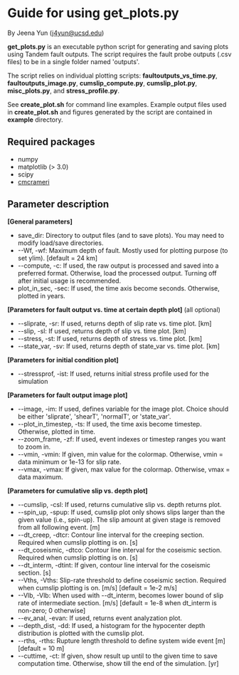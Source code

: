 # Guide for using get_plots.py
By Jeena Yun (j4yun@ucsd.edu)

**get_plots.py** is an executable python script for generating and saving plots using Tandem fault outputs. The script requires the fault probe outputs (.csv files) to be in a single folder named 'outputs'.

The script relies on individual plotting scripts: **faultoutputs_vs_time.py**, **faultoutputs_image.py**, **cumslip_compute.py**, **cumslip_plot.py**, **misc_plots.py**, and **stress_profile.py**.

See **create_plot.sh** for command line examples. Example output files used in **create_plot.sh** and figures generated by the script are contained in **example** directory.

## Required packages
- numpy
- matplotlib (> 3.0)
- scipy
- [cmcrameri](https://www.fabiocrameri.ch/colourmaps/)

## Parameter description
**[General parameters]**
- save_dir: Directory to output files (and to save plots). You may need to modify load/save directories.
- --Wf, -wf: Maximum depth of fault. Mostly used for plotting purpose (to set ylim). [default = 24 km]
- --compute, -c: If used, the raw output is processed and saved into a preferred format. Otherwise, load the processed output. Turning off after initial usage is recommended.
- plot_in_sec, -sec: If used, the time axis become seconds. Otherwise, plotted in years.

**[Parameters for fault output vs. time at certain depth plot]**
(all optional)
- --sliprate, -sr: If used, returns depth of slip rate vs. time plot. [km]
- --slip, -sl: If used, returns depth of slip vs. time plot. [km]
- --stress, -st: If used, returns depth of stress vs. time plot. [km]
- --state_var, -sv: If used, returns depth of state_var vs. time plot. [km]

**[Parameters for initial condition plot]**
- --stressprof, -ist: If used, returns initial stress profile used for the simulation

**[Parameters for fault output image plot]**
- --image, -im: If used, defines variable for the image plot. Choice should be either 'sliprate', 'shearT', 'normalT', or 'state_var'.
- --plot_in_timestep, -ts: If used, the time axis become timestep. Otherwise, plotted in time.
- --zoom_frame, -zf: If used, event indexes or timestep ranges you want to zoom in.
- --vmin, -vmin: If given, min value for the colormap. Otherwise, vmin = data minimum or 1e-13 for slip rate.
- --vmax, -vmax: If given, max value for the colormap. Otherwise, vmax = data maximum.

**[Parameters for cumulative slip vs. depth plot]**
- --cumslip, -csl: If used, returns cumulative slip vs. depth returns plot.
- --spin_up, -spup: If used, cumslip plot only shows slips larger than the given value (i.e., spin-up). The slip amount at given stage is removed from all following event. [m]
- --dt_creep, -dtcr: Contour line interval for the creeping section. Required when cumslip plotting is on. [s]
- --dt_coseismic, -dtco: Contour line interval for the coseismic section. Required when cumslip plotting is on. [s]
- --dt_interm, -dtint: If given, contour line interval for the coseismic section. [s]
- --Vths, -Vths: Slip-rate threshold to define coseismic section. Required when cumslip plotting is on. [m/s] [default = 1e-2 m/s]
- --Vlb, -Vlb: When used with --dt_interm, becomes lower bound of slip rate of intermediate section. [m/s] [default = 1e-8 when dt_interm is non-zero; 0 otherwise]
- --ev_anal, -evan: If used, returns event analyzation plot.
- --depth_dist, -dd: If used, a histogram for the hypocenter depth distribution is plotted with the cumslip plot.
- --rths, -rths: Rupture length threshold to define system wide event [m] [default = 10 m]
- --cuttime, -ct: If given, show result up until to the given time to save computation time. Otherwise, show till the end of the simulation. [yr]
